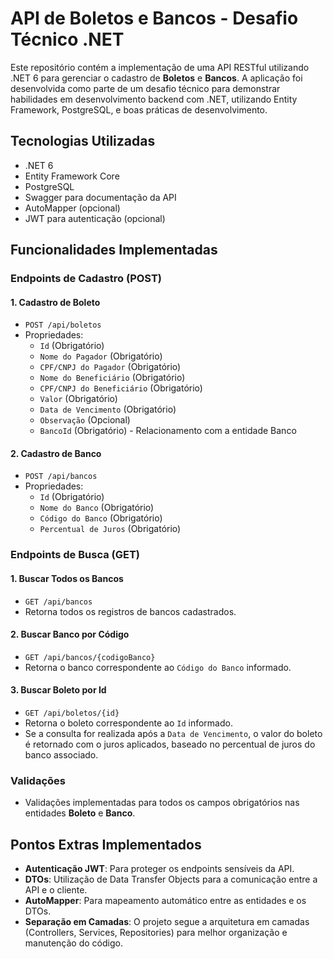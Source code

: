# API de Boletos e Bancos - Desafio Técnico .NET

Este repositório contém a implementação de uma API RESTful utilizando .NET 6 para gerenciar o cadastro de **Boletos** e **Bancos**. A aplicação foi desenvolvida como parte de um desafio técnico para demonstrar habilidades em desenvolvimento backend com .NET, utilizando Entity Framework, PostgreSQL, e boas práticas de desenvolvimento.

## Tecnologias Utilizadas
- .NET 6
- Entity Framework Core
- PostgreSQL
- Swagger para documentação da API
- AutoMapper (opcional)
- JWT para autenticação (opcional)

## Funcionalidades Implementadas

### Endpoints de Cadastro (POST)

#### 1. Cadastro de Boleto
- `POST /api/boletos`
- Propriedades:
  - `Id` (Obrigatório)
  - `Nome do Pagador` (Obrigatório)
  - `CPF/CNPJ do Pagador` (Obrigatório)
  - `Nome do Beneficiário` (Obrigatório)
  - `CPF/CNPJ do Beneficiário` (Obrigatório)
  - `Valor` (Obrigatório)
  - `Data de Vencimento` (Obrigatório)
  - `Observação` (Opcional)
  - `BancoId` (Obrigatório) - Relacionamento com a entidade Banco

#### 2. Cadastro de Banco
- `POST /api/bancos`
- Propriedades:
  - `Id` (Obrigatório)
  - `Nome do Banco` (Obrigatório)
  - `Código do Banco` (Obrigatório)
  - `Percentual de Juros` (Obrigatório)

### Endpoints de Busca (GET)

#### 1. Buscar Todos os Bancos
- `GET /api/bancos`
- Retorna todos os registros de bancos cadastrados.

#### 2. Buscar Banco por Código
- `GET /api/bancos/{codigoBanco}`
- Retorna o banco correspondente ao `Código do Banco` informado.

#### 3. Buscar Boleto por Id
- `GET /api/boletos/{id}`
- Retorna o boleto correspondente ao `Id` informado.
- Se a consulta for realizada após a `Data de Vencimento`, o valor do boleto é retornado com o juros aplicados, baseado no percentual de juros do banco associado.

### Validações
- Validações implementadas para todos os campos obrigatórios nas entidades **Boleto** e **Banco**.

## Pontos Extras Implementados
- **Autenticação JWT**: Para proteger os endpoints sensíveis da API.
- **DTOs**: Utilização de Data Transfer Objects para a comunicação entre a API e o cliente.
- **AutoMapper**: Para mapeamento automático entre as entidades e os DTOs.
- **Separação em Camadas**: O projeto segue a arquitetura em camadas (Controllers, Services, Repositories) para melhor organização e manutenção do código.
